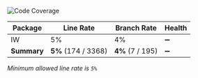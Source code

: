 ![Code Coverage](https://img.shields.io/badge/Code%20Coverage-5%25-yellow?style=flat)

Package | Line Rate | Branch Rate | Health
-------- | --------- | ----------- | ------
IW | 5% | 4% | ➖
**Summary** | **5%** (174 / 3368) | **4%** (7 / 195) | ➖

_Minimum allowed line rate is `5%`_
